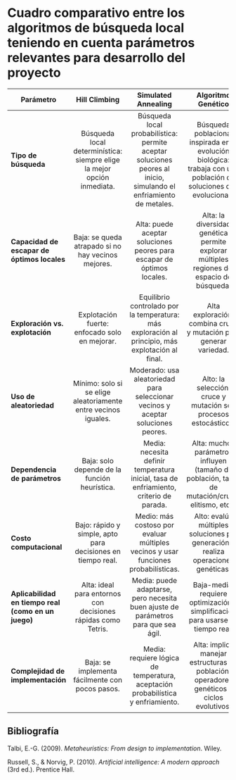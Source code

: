 # Cuadro comparativo entre los algoritmos de búsqueda local teniendo en cuenta parámetros relevantes para desarrollo del proyecto

| Parámetro | Hill Climbing | Simulated Annealing | Algoritmo Genético |
|-----------|:-------------:|:-------------------:|:------------------:|
| **Tipo de búsqueda** | Búsqueda local determinística: siempre elige la mejor opción inmediata. | Búsqueda local probabilística: permite aceptar soluciones peores al inicio, simulando el enfriamiento de metales. | Búsqueda poblacional inspirada en la evolución biológica: trabaja con una población de soluciones que evolucionan. |
| **Capacidad de escapar de óptimos locales** | Baja: se queda atrapado si no hay vecinos mejores. | Alta: puede aceptar soluciones peores para escapar de óptimos locales. | Alta: la diversidad genética permite explorar múltiples regiones del espacio de búsqueda. |
| **Exploración vs. explotación** | Explotación fuerte: enfocado solo en mejorar. | Equilibrio controlado por la temperatura: más exploración al principio, más explotación al final. | Alta exploración: combina cruce y mutación para generar variedad. |
| **Uso de aleatoriedad** | Mínimo: solo si se elige aleatoriamente entre vecinos iguales. | Moderado: usa aleatoriedad para seleccionar vecinos y aceptar soluciones peores. | Alto: la selección, cruce y mutación son procesos estocásticos. |
| **Dependencia de parámetros** | Baja: solo depende de la función heurística. | Media: necesita definir temperatura inicial, tasa de enfriamiento, criterio de parada. | Alta: muchos parámetros influyen (tamaño de población, tasas de mutación/cruce, elitismo, etc.). |
| **Costo computacional** | Bajo: rápido y simple, apto para decisiones en tiempo real. | Medio: más costoso por evaluar múltiples vecinos y usar funciones probabilísticas. | Alto: evalúa múltiples soluciones por generación y realiza operaciones genéticas. |
| **Aplicabilidad en tiempo real (como en un juego)** | Alta: ideal para entornos con decisiones rápidas como Tetris. | Media: puede adaptarse, pero necesita buen ajuste de parámetros para que sea ágil. | Baja-media: requiere optimización o simplificación para usarse en tiempo real. |
| **Complejidad de implementación** | Baja: se implementa fácilmente con pocos pasos. | Media: requiere lógica de temperatura, aceptación probabilística y enfriamiento. | Alta: implica manejar estructuras de población, operadores genéticos y ciclos evolutivos. |

## Bibliografía
Talbi, E.-G. (2009). _Metaheuristics: From design to implementation_. Wiley.

Russell, S., & Norvig, P. (2010). _Artificial intelligence: A modern approach_ (3rd ed.). Prentice Hall.